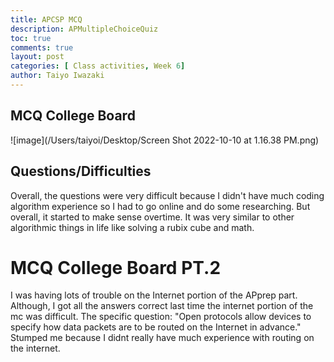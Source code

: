 ```yaml
---
title: APCSP MCQ
description: APMultipleChoiceQuiz
toc: true
comments: true
layout: post
categories: [ Class activities, Week 6]
author: Taiyo Iwazaki
---
```


## MCQ College Board


![image](/Users/taiyoi/Desktop/Screen Shot 2022-10-10 at 1.16.38 PM.png)

## Questions/Difficulties
Overall, the questions were very difficult because I didn't have much coding algorithm experience so I had to go online and do some researching. But overall, it started to make sense overtime. It was very similar to other algorithmic things in life like solving a rubix cube and math.

# MCQ College Board PT.2
I was having lots of trouble on the Internet portion of the APprep part. Although, I got all the answers correct last time the internet portion of the mc was difficult. The specific question: "Open protocols allow devices to specify how data packets are to be routed on the Internet in advance." Stumped me because I didnt really have much experience with routing on the internet.
 